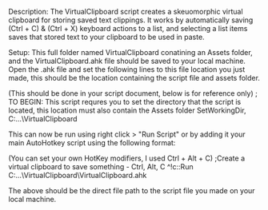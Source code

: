 Description:
The VirtualClipboard script creates a skeuomorphic virtual clipboard for storing saved text clippings. 
It works by automatically saving (Ctrl + C) & (Ctrl + X) keyboard actions to a list, 
and selecting a list items saves that stored text to your clipboard to be used in paste.

Setup:
This full folder named VirtualClipboard conatining an Assets folder, and the VirtualClipboard.ahk file should be saved to your local machine.
Open the .ahk file and set the following lines to this file location you just made, this should be the location containing the script file and assets folder.

(This should be done in your script document, below is for reference only)
; TO BEGIN: This script requres you to set the directory that the script is located, this location must also contain the Assets folder
SetWorkingDir, C:\...\VirtualClipboard

This can now be run using right click > "Run Script" or by adding it your main AutoHotkey script using the following format:

(You can set your own HotKey modifiers, I used Ctrl + Alt + C)
;Create a virtual clipboard to save something - Ctrl, Alt, C
^!c::Run C:\...\VirtualClipboard\VirtualClipboard.ahk

The above should be the direct file path to the script file you made on your local machine.